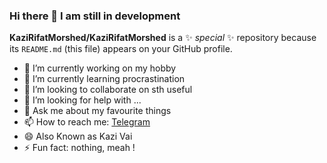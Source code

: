 ### Hi there 👋 I am still in development 


**KaziRifatMorshed/KaziRifatMorshed** is a ✨ _special_ ✨ repository because its `README.md` (this file) appears on your GitHub profile.


- 🔭 I’m currently working on my hobby 
- 🌱 I’m currently learning procrastination
- 👯 I’m looking to collaborate on sth useful
- 🤔 I’m looking for help with ...
- 💬 Ask me about my favourite things
- 📫 How to reach me: [Telegram](https://t.me/FiXiReULV)
- 😄 Also Known as Kazi Vai
- ⚡ Fun fact: nothing, meah !
